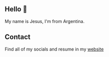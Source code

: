 ## Hello 👋

My name is Jesus, I'm from Argentina.

## Contact

Find all of my socials and resume in my [website](https://jesusandres.tech/)
